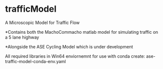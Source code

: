# trafficModel
A Microscopic Model for Traffic Flow

*Contains both the MachoCommacho matlab model for simulating traffic on a 5 lane highway

*Alongside the ASE Cycling Model which is under development

All required libraries in Win64 enviornemnt for use with conda create:
ase-traffic-model-conda-env.yaml
